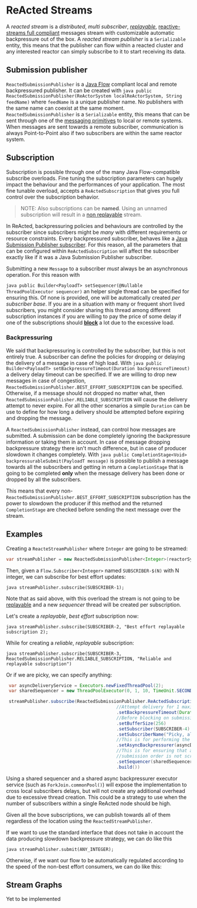 # ReActed Streams

A *reacted stream* is a *distributed*, *multi subscriber*, [*replayable*](replaying.md), [reactive-streams full compliant](https://www.reactive-streams.org/) messages stream with customizable automatic backpressure
out of the box. A *reacted stream publisher* is a `Serializable` entity, this means that the publisher can flow within
a reacted cluster and any interested reactor can simply subscribe to it to start receiving its data.

## Submission publisher

`ReactedSubmissionPublisher` is a [Java Flow](https://docs.oracle.com/javase/9/docs/api/java/util/concurrent/Flow.html) compliant local and remote backpressured publisher.
It can be created with ```java public ReactedSubmissionPublisher(ReActorSystem localReActorSystem, String feedName)``` where `feedName` is a unique
publisher name. No publishers with the same name can coexist at the same moment.
`ReactedSubmissionPublisher` is a `Serializable` entity, this means that can be sent through one of the [messaging primitives](messaging.md) to local or remote systems. 
When messages are sent towards a remote subscriber, communication is always Point-to-Point also if two subscribers are within the same reactor system.

## Subscription

Subscription is possible through one of the many Java Flow-compatible subscribe overloads. Fine tuning the subscription
parameters can hugely impact the behaviour and the performances of your application. The most fine tunable overload,
accepts a `ReActedSubscription` that gives you full control over the subscription behavior.

> NOTE: Also subscriptions can be **named**. Using an unnamed subscription will result in a [non replayable](replaying.md) stream.

In ReActed, backpressuring policies and behaviours are controlled by the subscriber since subscribers might be *many* with different
requirements or resource constraints. Every backpressured subscriber, behaves like a [Java Submission Publisher subscriber](https://docs.oracle.com/javase/9/docs/api/java/util/concurrent/SubmissionPublisher.html).
For this reason, all the parameters that can be configured within `ReActedSubscription` will affect the subscriber exactly like if it was a Java Submission Publisher subscriber.

Submitting a new `Message` to a subscriber *must* always be an asynchronous operation. For this reason with  

```java public Builder<PayloadT> setSequencer(@Nullable ThreadPoolExecutor sequencer)``` an helper single thread can be specified for ensuring this. Of none is provided,
one will be automatically created *per subscriber base*. If you are in a situation with many or frequent short lived subscribers, you might consider sharing this thread among
different subscription instances if you are willing to pay the price of some delay if one of the subscriptions should [**block**](#Backpressuring) a lot due to the excessive load.

### Backpressuring

We said that backpressuring is controlled by the subscriber, but this is not entirely true. A subscriber can define the policies for dropping or delaying 
the delivery of a message in case of high load. With ```java public Builder<PayloadT> setBackpressureTimeout(Duration backpressureTimeout)``` a delivery
delay timeout can be specified. If we are willing to drop new messages in case of congestion, `ReactedSubmissionPublisher.BEST_EFFORT_SUBSCRIPTION` can be specified.
Otherwise, if a message should not dropped no matter what, then `ReactedSubmissionPublisher.RELIABLE_SUBSCRIPTION` will cause the delivery attempt to never expire.
For all the other scenarios a simple `Duration` can be use to define for how long a delivery should be attempted before expiring and dropping the message.
  
A `ReactedSubmissionPublisher` instead, can control how messages are submitted. A submission can be done completely ignoring the backpressure information
or taking them in account. In case of message dropping backpressure strategy there isn't much difference, but in case of producer slowdown it changes
completely. With ```java public CompletionStage<Void> backpressurableSubmit(PayloadT message)``` is possible to publish a message towards all the
subscribers and getting in return a `CompletionStage` that is going to be completed **only** when the message delivery has been done or dropped by
all the subscribers.

This means that every non-`ReactedSubmissionPublisher.BEST_EFFORT_SUBSCRIPTION` subscription has the power to slowdown the producer if this method and
the returned `CompletionStage` are checked before sending the next message over the stream.

## Examples

Creating a `ReacteStreamPublisher` where `Integer` are going to be streamed:

```java 
var streamPublisher = new ReactedSubmissionPublisher<Integer>(reactorSystem, "Test-Integer-Streamer-Publisher");
```
Then, given a `Flow.Subscriber<Integer>` named `SUBSCRIBER-$(N)` with N integer, we can subscribe for best effort updates:

```java streamPublisher.subscribe(SUBSCRIBER-1);```

Note that as said above, with this overload the stream is not going to be [replayable](replaying.md) and a new *sequencer* thread will be created per subscription.

Let's create a *replayable*, *best effort* subscription now:

```java streamPublisher.subscribe(SUBSCRIBER-2, "Best effort replayable subscription 2);```

While for creating a *reliable*, *replayable* subscription:

```java streamPublisher.subscribe(SUBSCRIBER-3, ReactedSubmissionPublisher.RELIABLE_SUBSCRIPTION, "Reliable and replayable subscription")```

Or if we are picky, we can specify anything:

```java
 var asyncDeliveryService = Executors.newFixedThreadPool(2);
 var sharedSequencer = new ThreadPoolExecutor(0, 1, 10, TimeUnit.SECONDS, new LinkedBlockingDeque<>());

 streamPublisher.subscribe(ReactedSubmissionPublisher.ReActedSubscription.<Integer>newBuilder()
                                          //Attempt delivery for 1 maximum 1 minute before giving up and dropping the update
                                          .setBackpressureTimeout(Duration.ofMinutes(1))
                                          //Before blocking on submission for lack of space, 256 entries can be temporarily stored into the internal buffer 
                                          .setBufferSize(256)
                                          .setSubscriber(SUBSCRIBER-4)
                                          .setSubscriberName("Picky, almost best effort subscription")
                                          //This is for performing the async backpressure  
                                          .setAsyncBackpressurer(asyncDeliveryService)
                                          //This is for ensuring that a submission request is never blocking even if the buffer is full and the 
                                          //submission order is not scrambled  
                                          .setSequencer(sharedSequencer)
                                          .build())
```
Using a shared sequencer and a shared async backpressurer executor service (such as `ForkJoin.commonPool()`) will expose the implementation 
to cross local subscribers delays, but will not create any additional overhead due to excessive thread creation. This could be a strategy
to use when the number of subscribers within a single ReActed node should be high.

Given all the bove subscriptions, we can publish towards all of them regardless of the location using the `ReactedStreamPublisher`.

If we want to use the standard interface that does not take in account the data producing slowdown backpressure strategy, we can do like this

```java streamPublisher.submit(ANY_INTEGER);```

Otherwise, if we want our flow to be automatically regulated according to the speed of the non-best effort consumers, we can do like this:




## Stream Graphs

Yet to be implemented
